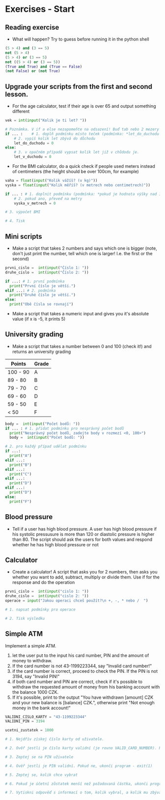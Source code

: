 # Exercises - Start

## Reading exercise
* What will happen? Try to guess before running it in the python shell

```python
(5 > 4) and (3 == 5)
not (5 > 4)
(5 > 4) or (3 == 5)
not ((5 > 4) or (3 == 5))
(True and True) and (True == False)
(not False) or (not True)
```
## Upgrade your scripts from the first and second lesson.
* For the age calculator, test if their age is over 65 and output something different

```python
vek = int(input("Kolik je ti let? "))

# Poznámka. V if a else nezapomeňte na odsazení! Buď tab nebo 2 mezery od začátku.
if ... :    # 1. doplň podmínku místo teček (podmínka: *let_do_duchodu je 65 a méně*)
    # 2. vypiš kolik let zbývá do důchodu
    let_do_duchodu = 0
else:  
    # 3. v opačném případě vypsat kolik let již v chůdodu je.
    let_v_duchodu = 0
```

* For the BMI calculator, do a quick check if people used meters instead of centimeters (the height should be over 100cm, for example)

```python
vaha = float(input("Kolik vážíš? (v kg)"))
vyska = float(input("Kolik měříš? (v metrech nebo centimetrech)"))

if ... : # 1. doplnit podmínku (podmínka: *pokud je hodnota výšky nad 100*)
    # 2. pokud ano, převeď na metry
    vyska_v_metrech = 0

# 3. výpočet BMI

# 4. Tisk
```

## Mini scripts
* Make a script that takes 2 numbers and says which one is bigger (note, don't just print the number, tell which one is larger! I.e. the first or the second)

```python
prvni_cislo =  int(input("Číslo 1: "))
druhe_cislo =  int(input("Číslo 2: "))

if ...: # 1. první podmínka
  print("První číslo je větší.")
elif ...: # 2. podmínka
  print("Druhé číslo je větší.")
else:
  print("Obě čísla se rovnají")
```
* Make a script that takes a numeric input and gives you it's absolute value (if x is -5, it prints 5)


## University grading
* Make a script that takes a number between 0 and 100 (check it!) and returns an university grading

| Points | Grade |
|---|---|
|100 - 90| A |
|89 - 80| B |
|79 - 70| C |
|69 - 60| D |
|59 - 50| E |
|< 50| F |

```python
body =  int(input("Počet bodů: "))
if ... : # 1. přidat podmínku pro nesprávný počet bodů
  print("Nesprávný počet bodů, zadejte body v rozmezí <0, 100>")
  body =  int(input("Počet bodů: "))

# 2. pro každý případ udělat podmínku
if ...:
  print("A")
elif ...:
  print("B")
elif ...:
  print("C")
elif ...:
  print("D")
elif ...:
  print("D")
else:
  print("F")  
```

## Blood pressure
* Tell if a user has high blood pressure. A user has high blood pressure if his systolic pressusure is more than 120 or diastolic pressure is higher than 80. The script should ask the users for both values and respond whether he has high blood pressure or not

## Calculator
* Create a calculator! A script that asks you for 2 numbers, then asks you whether you want to add, subtract, multiply or divide them. Use if for the response and do the operation

```python
prvni_cislo =  int(input("cislo 1: "))
druhe_cislo =  int(input("cislo 2: "))
operace = input("Jakou operaci chceš použít?\n +, -, * nebo /  ")

# 1. napsat podmínky pro operace

# 2. Tisk výsledku

```

## Simple ATM
Implement a simple ATM.
1. let the user put to the input his card number, PIN and the amount of money to withdraw.
2. If the card number is not 43-1199223344, say "Invalid card number!"
3. if the card number is correct, proceed to check the PIN. If the PIN is not 3194, say "Invalid PIN!"
4. if both card number and PIN are correct, check if it's possible to withdraw the requested amount of money from his banking account with the balance 1000 CZK.
5. If it's possible, print to the output "You have withdrawn [amount] CZK and your new balance is [balance] CZK.", otherwise print "Not enough money in the bank account!"

```python
VALIDNI_CISLO_KARTY = "43-1199223344"
VALIDNI_PIN = 3194

ucetni_zustatek = 1000

# 1. Nejdřív získej číslo karty od uživatele.

# 2. Ověř jestli je číslo karty validní (je rovno VALID_CARD_NUMBER). Pokud ne, ukonči program - exit(1)

# 3. Zeptej se na PIN uživatele

# 4. Ověř jestli je PIN validní. Pokud ne, ukonči program - exit(1)

# 5. Zeptej se, kolik chce vybrat

# 6. Pokud je účetní zůstatek menší než požadovaná částka, ukonči program, jinak peníze vydej (odečíst peníze z účtu)

# 7. Vytiskni odpověď s informací o tom, kolik vybral, a kolik mu zbývá peněz na účtě.

```
